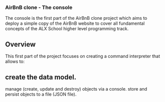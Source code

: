 ### AirBnB clone - The console
The console is the first part of the AirBnB clone project which aims to deploy a simple copy of the AirBnB website to cover all fundamental concepts of the ALX School higher level programming track.

## Overview
This first part of the project focuses on creating a command interpreter that allows to:

## create the data model.
manage (create, update and destroy) objects via a console.
store and persist objects to a file (JSON file).